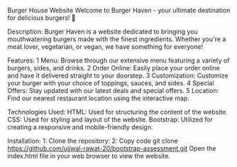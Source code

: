 
Burger House Website
  Welcome to Burger Haven - your ultimate destination for delicious burgers! 🍔


Description:
  Burger Haven is a website dedicated to bringing you mouthwatering burgers made with the finest ingredients.
  Whether you're a meat lover, vegetarian, or vegan, we have something for everyone!


Features:
 1 Menu: Browse through our extensive menu featuring a variety of burgers, sides, and drinks.
 2 Order Online: Easily place your order online and have it delivered straight to your doorstep.
 3 Customization: Customize your burger with your choice of toppings, sauces, and sides.
 4 Special Offers: Stay updated with our latest deals and special offers.
 5 Location: Find our nearest restaurant location using the interactive map.
 
Technologies Used:
  HTML: Used for structuring the content of the website.
  CSS: Used for styling and layout of the website.
  Bootstrap: Utilized for creating a responsive and mobile-friendly design.

Installation:
  1:  Clone the repository:
  2:  Copy code git clone https://github.com/ujjwal-rawat-20/bootstrap-assessment.git
  Open the index.html file in your web browser to view the website.
